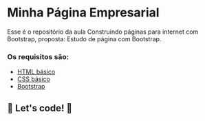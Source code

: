 # Minha Página Empresarial
Esse é o repositório da aula Construindo páginas para internet com Bootstrap, proposta: Estudo de página com Bootstrap.

### Os requisitos são:
* [HTML básico](https://www.w3schools.com/html/)
* [CSS básico](https://developer.mozilla.org/pt-BR/docs/Web/CSS)
* [Bootstrap](https://getbootstrap.com/)

## 🚀 Let's code! 🚀
